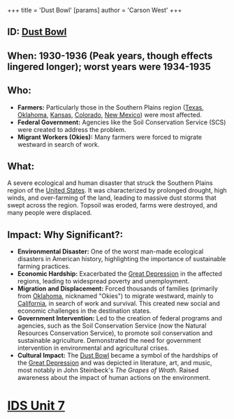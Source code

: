 +++
 title = 'Dust Bowl'
[params]
	author = 'Carson West'
+++
## ID: [Dust Bowl](./../dust-bowl/)

## When: 1930-1936 (Peak years, though effects lingered longer); worst years were 1934-1935

## Who: 
* **Farmers:** Particularly those in the Southern Plains region ([Texas](./../texas/), [Oklahoma](./../oklahoma/), [Kansas](./../kansas/), [Colorado](./../colorado/), [New Mexico](./../new-mexico/)) were most affected.
* **Federal Government:** Agencies like the Soil Conservation Service (SCS) were created to address the problem.
* **Migrant Workers (Okies):** Many farmers were forced to migrate westward in search of work.

## What: 
A severe ecological and human disaster that struck the Southern Plains region of the [United States](./../united-states/). It was characterized by prolonged drought, high winds, and over-farming of the land, leading to massive dust storms that swept across the region. Topsoil was eroded, farms were destroyed, and many people were displaced.

## Impact: Why Significant?:
* **Environmental Disaster:** One of the worst man-made ecological disasters in American history, highlighting the importance of sustainable farming practices.
* **Economic Hardship:** Exacerbated the [Great Depression](./../great-depression/) in the affected regions, leading to widespread poverty and unemployment.
* **Migration and Displacement:** Forced thousands of families (primarily from [Oklahoma](./../oklahoma/), nicknamed "Okies") to migrate westward, mainly to [California](./../california/), in search of work and survival. This created new social and economic challenges in the destination states.
* **Government Intervention:** Led to the creation of federal programs and agencies, such as the Soil Conservation Service (now the Natural Resources Conservation Service), to promote soil conservation and sustainable agriculture. Demonstrated the need for government intervention in environmental and agricultural crises.
* **Cultural Impact:** The [Dust Bowl](./../dust-bowl/) became a symbol of the hardships of the [Great Depression](./../great-depression/) and was depicted in literature, art, and music, most notably in John Steinbeck's *The Grapes of Wrath*. Raised awareness about the impact of human actions on the environment.

# [IDS Unit 7](./../ids-unit-7/)